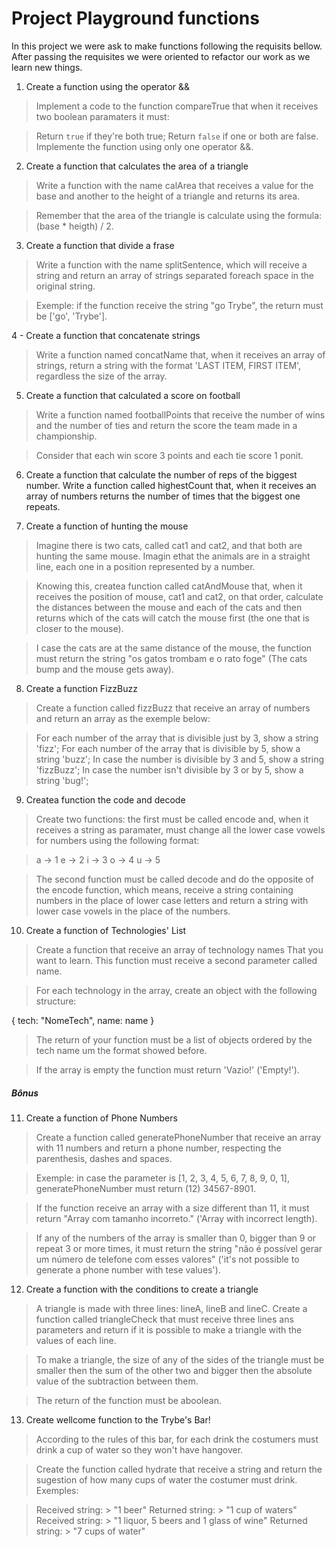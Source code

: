 # Project Playground functions

In this project we were ask to make functions following the requisits bellow. After passing the requisites we were oriented to refactor our work as we learn new things.

1. Create a function using the operator &&

> Implement a code to the function compareTrue that when it receives two boolean paramaters it must:

  > Return `true` if they're both true;
  > Return `false` if one or both are false.
  > Implemente the function using only one operator &&.

2. Create a function that calculates the area of a triangle

> Write a function with the name calArea that receives a value for the base and another to the height of a triangle and returns its area.

> Remember that the area of the triangle is calculate using the formula: (base * heigth) / 2.

3. Create a function that divide a frase

> Write a function with the name splitSentence, which will receive a string and return an array of strings separated foreach space in the original string.

> Exemple: if the function receive the string "go Trybe", the return must be ['go', 'Trybe'].

4 - Create a function that concatenate strings

> Write a function named concatName that, when it receives an array of strings, return a string with the format 'LAST ITEM, FIRST ITEM', regardless the size of the array.

5. Create a function that calculated a score on football

> Write a function named footballPoints that receive the number of wins and the number of ties and return the score the team made in a championship.

> Consider that each win score 3 points and each tie score 1 ponit.

6. Create a function that calculate the number of reps of the biggest number. Write a function called highestCount that, when it receives an array of numbers returns the number of times that the biggest one repeats.

7. Create a function of hunting the mouse

> Imagine there is two cats, called cat1 and cat2, and that both are hunting the same mouse. Imagin ethat the animals are in a straight line, each one in a position represented by a number.

> Knowing this, createa function called catAndMouse that, when it receives the position of mouse, cat1 and cat2, on that order, calculate the distances between the mouse and each of the cats and then returns which of the cats will catch the mouse first (the one that is closer to the mouse).

> I case the cats are at the same distance of the mouse, the function must return the string "os gatos trombam e o rato foge" (The cats bump and the mouse gets away).

8. Create a function FizzBuzz

> Create a function called fizzBuzz that receive an array of numbers and return an array as the exemple below:

  > For each number of the array that is divisible just by 3, show a string 'fizz';
  > For each number of the array that is divisible by 5, show a string 'buzz';
  > In case the number is divisible by 3 and 5, show a string 'fizzBuzz';
  > In case the number isn't divisible by 3 or by 5, show a string 'bug!';

9. Createa function the code and decode

> Create two functions: the first must be called encode and, when it receives a string as paramater, must change all the lower case vowels for numbers using the following format:

  > a -> 1
  > e -> 2
  > i -> 3
  > o -> 4
  > u -> 5

> The second function must be called decode and do the opposite of the encode function, which means, receive a string containing numbers in the place of lower case letters and return a string with lower case vowels in the place of the numbers.

10. Create a function of Technologies' List

> Create a function that receive an array of technology names That you want to learn. This function must receive a second parameter called name.

> For each technology in the array, create an object with the following structure:

{
  tech: "NomeTech",
  name: name
}

> The return of your function must be a list of objects ordered by the tech name um the format showed before.

> If the array is empty the function must return 'Vazio!' ('Empty!').

##### Bônus

11. Create a function of Phone Numbers

> Create a function called generatePhoneNumber that receive an array with 11 numbers and return a phone number, respecting the parenthesis, dashes and spaces.

> Exemple: in case the parameter is [1, 2, 3, 4, 5, 6, 7, 8, 9, 0, 1], generatePhoneNumber must return (12) 34567-8901.

> If the function receive an array with a size different than 11, it must return "Array com tamanho incorreto." ('Array with incorrect length).

> If any of the numbers of the array is smaller than 0, bigger than 9 or repeat 3 or more times, it must return the string "não é possível gerar um número de telefone com esses valores" ('it's not possible to generate a phone number with tese values').

12. Create a function with the conditions to create a triangle

> A triangle is made with three lines: lineA, lineB and lineC. Create a function called triangleCheck that must receive three lines ans parameters and return if it is possible to make a triangle with the values of each line.

  > To make a triangle, the size of any of the sides of the triangle must be smaller then the sum of the other two and bigger then the absolute value of the subtraction between them.

> The return of the function must be aboolean.

13. Create wellcome function to the Trybe's Bar!

> According to the rules of this bar, for each drink the costumers must drink a cup of water so they won't have hangover.

> Create the function called hydrate that receive a string and return the sugestion of how many cups of water the costumer must drink. Exemples:

  > Received string:
    > "1 beer"
  > Returned string:
    > "1 cup of waters"
  > Received string:
    > "1 liquor, 5 beers and 1 glass of wine"
  > Returned string:
    > "7 cups of water"
